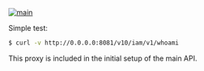 [![main](https://github.com/drival-ai/v10-mvp-api-proxy/actions/workflows/main.yml/badge.svg)](https://github.com/drival-ai/v10-mvp-api-proxy/actions/workflows/main.yml)

Simple test:

```sh
$ curl -v http://0.0.0.0:8081/v10/iam/v1/whoami
```

This proxy is included in the initial setup of the main API.
